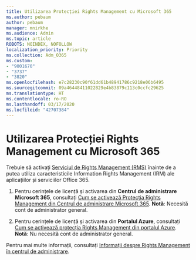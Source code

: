 ```yaml
---
title: Utilizarea Protecției Rights Management cu Microsoft 365
ms.author: pebaum
author: pebaum
manager: mnirkhe
ms.audience: Admin
ms.topic: article
ROBOTS: NOINDEX, NOFOLLOW
localization_priority: Priority
ms.collection: Adm_O365
ms.custom:
- "9001670"
- "3737"
- "3820"
ms.openlocfilehash: e7c28230c90f61dd61b48941786c9218e06b6495
ms.sourcegitcommit: 09a46448411022829e4b83879c113c0ccfc29625
ms.translationtype: HT
ms.contentlocale: ro-RO
ms.lasthandoff: 03/17/2020
ms.locfileid: "42707384"
---
```

# <a name="use-rights-management-protection-with-microsoft-365"></a>Utilizarea Protecției Rights Management cu Microsoft 365

Trebuie să activați [Serviciul de Rights Management (RMS)](https://docs.microsoft.com/azure/information-protection/what-is-azure-rms) înainte de a putea utiliza caracteristicile Information Rights Management (IRM) ale aplicațiilor și serviciilor Office 365.

1. Pentru cerințele de licență și activarea din **Centrul de administrare Microsoft 365**, consultați [Cum se activează Protecția Rights Management din Centrul de administrare Microsoft 365](https://docs.microsoft.com/azure/information-protection/activate-office365). **Notă**: Necesită cont de administrator general.

2. Pentru cerințele de licență și activarea din **Portalul Azure**, consultați [Cum se activează protecția Rights Management din portalul Azure](https://docs.microsoft.com/azure/information-protection/activate-azure). **Notă**: Nu necesită cont de administrator general.

Pentru mai multe informații, consultați [Informații despre Rights Management în centrul de administrare](https://docs.microsoft.com/office365/enterprise/activate-rms-in-office-365).
